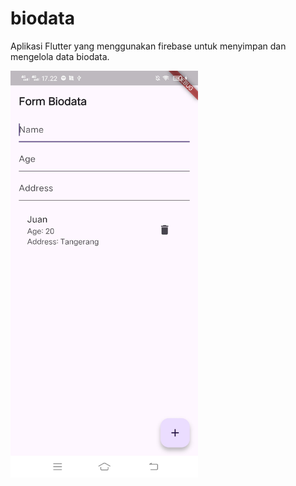 # biodata
Aplikasi Flutter yang menggunakan firebase untuk menyimpan dan mengelola data biodata.

<img src="images/biodata.jpg" alt="Deskripsi Gambar" width="300">